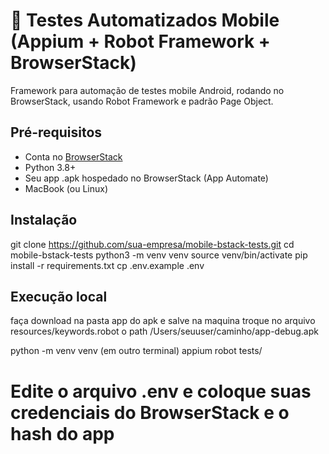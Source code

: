 # 📱 Testes Automatizados Mobile (Appium + Robot Framework + BrowserStack)

Framework para automação de testes mobile Android, rodando no BrowserStack, usando Robot Framework e padrão Page Object.

## Pré-requisitos

- Conta no [BrowserStack](https://www.browserstack.com/)
- Python 3.8+
- Seu app .apk hospedado no BrowserStack (App Automate)
- MacBook (ou Linux)

## Instalação
git clone https://github.com/sua-empresa/mobile-bstack-tests.git
cd mobile-bstack-tests
python3 -m venv venv
source venv/bin/activate
pip install -r requirements.txt
cp .env.example .env


## Execução local
faça download na pasta app do apk e salve na maquina
troque no arquivo resources/keywords.robot o path 
 /Users/seuuser/caminho/app-debug.apk

python -m venv venv
(em outro terminal) appium
robot tests/

# Edite o arquivo .env e coloque suas credenciais do BrowserStack e o hash do app



